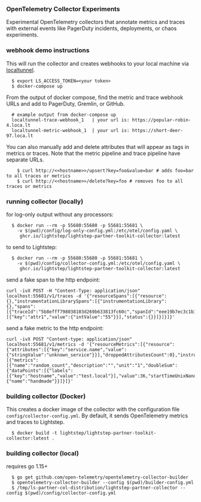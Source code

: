 ### OpenTelemetry Collector Experiments

Experimental OpenTelemetry collectors that annotate metrics and traces with external events like PagerDuty incidents, deployments, or chaos experiments. 

### webhook demo instructions

This will run the collector and creates webhooks to your local machine via [localtunnel](https://theboroer.github.io/localtunnel-www/).

```
  $ export LS_ACCESS_TOKEN=<your token>
  $ docker-compose up
```

From the output of docker compose, find the metric and trace webhook URLs and add to PagerDuty, Gremlin, or GitHub.

```
  # example output from docker-compose up
  localtunnel-trace-webhook_1   | your url is: https://popular-robin-4.loca.lt
  localtunnel-metric-webhook_1  | your url is: https://short-deer-97.loca.lt
```

You can also manually add and delete attributes that will appear as tags in metrics or traces. Note that the metric pipeline and trace pipeline have separate URLs.

```
    $ curl http://<<hostname>>/upsert?key=foo&value=bar # adds foo=bar to all traces or metrics
    $ curl http://<<hostname>>/delete?key=foo # removes foo to all traces or metrics
```

### running collector (locally)

for log-only output without any processors:
```
  $ docker run --rm -p 55680:55680 -p 55681:55681 \
    -v $(pwd)/config/log-only-config.yml:/etc/otel/config.yaml \
     ghcr.io/lightstep/lightstep-partner-toolkit-collector:latest
```

to send to Lightstep:
```
  $ docker run --rm -p 55680:55680 -p 55681:55681 \
    -v $(pwd)/config/collector-config.yml:/etc/otel/config.yaml \
     ghcr.io/lightstep/lightstep-partner-toolkit-collector:latest
```

send a fake span to the http endpoint:

```
curl -ivX POST -H "Content-Type: application/json" localhost:55681/v1/traces -d '{"resourceSpans":[{"resource":{},"instrumentationLibrarySpans":[{"instrumentationLibrary":{},"spans":[{"traceId":"5b8efff798038103d269b633813fc60c","spanId":"eee19b7ec3c1b173","parentSpanId":"","name":"testSpan","startTimeUnixNano":"1544712660000000000","endTimeUnixNano":"1544712661000000000","attributes":[{"key":"attr1","value":{"intValue":"55"}}],"status":{}}]}]}]}'
```

send a fake metric to the http endpoint:

```
curl -ivX POST "Content-type: application/json" localhost:55681/v1/metrics -d '{"resourceMetrics":[{"resource":{"attributes":[{"key":"service.name","value":{"stringValue":"unknown_service"}}],"droppedAttributesCount":0},"instrumentationLibraryMetrics":[{"metrics":[{"name":"random_count","description":"","unit":"1","doubleSum":{"dataPoints":[{"labels":[{"key":"hostname","value":"test.local"}],"value":36,"startTimeUnixNano":1623690881701000000,"timeUnixNano":1623690893726877700}],"isMonotonic":true,"aggregationTemporality":2}}],"instrumentationLibrary":{"name":"handmade"}}]}]}'
```

### building collector (Docker)

This creates a docker image of the collector with the configuration file `config/collector-config.yml`. By default, it sends OpenTelemetry metrics and traces to Lightstep.

```
  $ docker build -t lightstep/lightstep-partner-toolkit-collector:latest .
```

### building collector (local)

requires go 1.15+

```
  $ go get github.com/open-telemetry/opentelemetry-collector-builder
  $ opentelemetry-collector-builder --config $(pwd)/builder-config.yml
  $ /tmp/ls-partner-col-distribution/lightstep-partner-collector --config $(pwd)/config/collector-config.yml
```